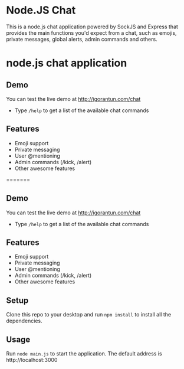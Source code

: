 Node.JS Chat
============
This is a node.js chat application powered by SockJS and Express that provides the main functions you'd expect from a chat, such as emojis, private messages, global alerts, admin commands and others.

node.js chat application
=======
## Demo
You can test the live demo at http://igorantun.com/chat
- Type `/help` to get a list of the available chat commands

## Features
- Emoji support
- Private messaging
- User @mentioning
- Admin commands (/kick, /alert)
- Other awesome features

=======
## Demo
You can test the live demo at http://igorantun.com/chat
- Type `/help` to get a list of the available chat commands

## Features
- Emoji support
- Private messaging
- User @mentioning
- Admin commands (/kick, /alert)
- Other awesome features

## Setup
Clone this repo to your desktop and run `npm install` to install all the dependencies.

## Usage
Run `node main.js` to start the application. The default address is http://localhost:3000
